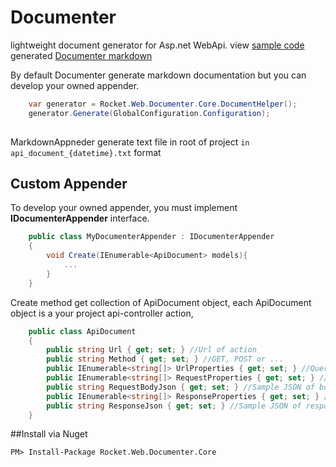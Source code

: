# Documenter
lightweight document generator for Asp.net WebApi.
view [sample code](https://github.com/BehroozBahrameh/Documenter/tree/master/src/Sample) generated [Documenter markdown](https://github.com/BehroozBahrameh/Documenter/wiki/Sample-code-generated-markdown)

By default Documenter generate markdown documentation  but you can develop your owned appender.

```csharp
	var generator = Rocket.Web.Documenter.Core.DocumentHelper();
	generator.Generate(GlobalConfiguration.Configuration);
	
```

MarkdownAppneder generate text file in root of project `in api_document_{datetime}.txt` format

## Custom Appender
To develop your owned appender, you must implement **IDocumenterAppender** interface.

```csharp
    public class MyDocumenterAppender : IDocumenterAppender
    {
		void Create(IEnumerable<ApiDocument> models){
			...
		}
    }
```


Create method get collection of ApiDocument object, each ApiDocument object is a your project api-controller action,

```csharp
	public class ApiDocument
    {
        public string Url { get; set; }	//Url of action							
        public string Method { get; set; } //GET, POST or ...
        public IEnumerable<string[]> UrlProperties { get; set; } //Query strings
        public IEnumerable<string[]> RequestProperties { get; set; } //Body properties
        public string RequestBodyJson { get; set; } //Sample JSON of body object
        public IEnumerable<string[]> ResponseProperties { get; set; } //Response properties
        public string ResponseJson { get; set; } //Sample JSON of response object
    }
```

##Install via Nuget

 `PM> Install-Package Rocket.Web.Documenter.Core`
